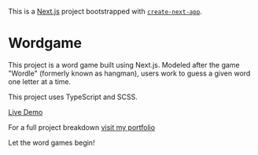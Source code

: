 This is a [Next.js](https://nextjs.org/) project bootstrapped with [`create-next-app`](https://github.com/vercel/next.js/tree/canary/packages/create-next-app).

# Wordgame

This project is a word game built using Next.js. Modeled after the game "Wordle" (formerly known as hangman), users work to guess a given word one letter at a time.

This project uses TypeScript and SCSS.

[Live Demo](https://wordgame.leeorburton.com)

For a full project breakdown [visit my portfolio](https://leeorburton.com/wordgame.html)

Let the word games begin!